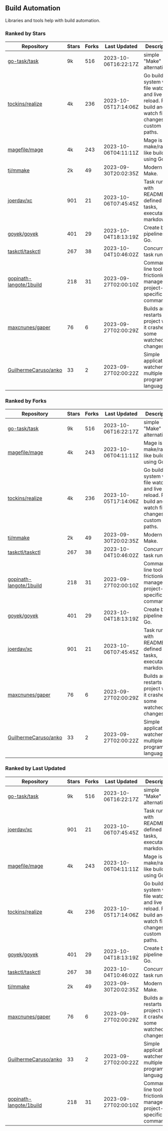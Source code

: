 ## Build Automation

Libraries and tools help with build automation.

### Ranked by Stars

| Repository | Stars | Forks | Last Updated | Description | 
|------------|-------|-------|--------------|-------------|
| [go-task/task](https://github.com/go-task/task) | 9k | 516 | 2023-10-06T16:22:17Z |  simple "Make" alternative. |
| [tockins/realize](https://github.com/tockins/realize) | 4k | 236 | 2023-10-05T17:14:06Z |  Go build a system with file watchers and live to reload. Run, build and watch file changes with custom paths. |
| [magefile/mage](https://github.com/magefile/mage) | 4k | 243 | 2023-10-06T04:11:11Z |  Mage is a make/rake-like build tool using Go. |
| [tj/mmake](https://github.com/tj/mmake) | 2k | 49 | 2023-09-30T20:02:35Z |  Modern Make. |
| [joerdav/xc](https://github.com/joerdav/xc) | 901 | 21 | 2023-10-06T07:45:45Z |  Task runner with README.md defined tasks, executable markdown. |
| [goyek/goyek](https://github.com/goyek/goyek) | 401 | 29 | 2023-10-04T18:13:19Z |  Create build pipelines in Go. |
| [taskctl/taskctl](https://github.com/taskctl/taskctl) | 267 | 38 | 2023-10-04T10:46:02Z |  Concurrent task runner. |
| [gopinath-langote/1build](https://github.com/gopinath-langote/1build) | 218 | 31 | 2023-09-27T02:00:10Z |  Command line tool to frictionlessly manage project-specific commands. |
| [maxcnunes/gaper](https://github.com/maxcnunes/gaper) | 76 | 6 | 2023-09-27T02:00:29Z |  Builds and restarts a Go project when it crashes or some watched file changes. |
| [GuilhermeCaruso/anko](https://github.com/GuilhermeCaruso/anko) | 33 | 2 | 2023-09-27T02:00:22Z |  Simple application watcher for multiple programming languages. |

### Ranked by Forks

| Repository | Stars | Forks | Last Updated | Description | 
|------------|-------|-------|--------------|-------------|
| [go-task/task](https://github.com/go-task/task) | 9k | 516 | 2023-10-06T16:22:17Z |  simple "Make" alternative. |
| [magefile/mage](https://github.com/magefile/mage) | 4k | 243 | 2023-10-06T04:11:11Z |  Mage is a make/rake-like build tool using Go. |
| [tockins/realize](https://github.com/tockins/realize) | 4k | 236 | 2023-10-05T17:14:06Z |  Go build a system with file watchers and live to reload. Run, build and watch file changes with custom paths. |
| [tj/mmake](https://github.com/tj/mmake) | 2k | 49 | 2023-09-30T20:02:35Z |  Modern Make. |
| [taskctl/taskctl](https://github.com/taskctl/taskctl) | 267 | 38 | 2023-10-04T10:46:02Z |  Concurrent task runner. |
| [gopinath-langote/1build](https://github.com/gopinath-langote/1build) | 218 | 31 | 2023-09-27T02:00:10Z |  Command line tool to frictionlessly manage project-specific commands. |
| [goyek/goyek](https://github.com/goyek/goyek) | 401 | 29 | 2023-10-04T18:13:19Z |  Create build pipelines in Go. |
| [joerdav/xc](https://github.com/joerdav/xc) | 901 | 21 | 2023-10-06T07:45:45Z |  Task runner with README.md defined tasks, executable markdown. |
| [maxcnunes/gaper](https://github.com/maxcnunes/gaper) | 76 | 6 | 2023-09-27T02:00:29Z |  Builds and restarts a Go project when it crashes or some watched file changes. |
| [GuilhermeCaruso/anko](https://github.com/GuilhermeCaruso/anko) | 33 | 2 | 2023-09-27T02:00:22Z |  Simple application watcher for multiple programming languages. |

### Ranked by Last Updated

| Repository | Stars | Forks | Last Updated | Description | 
|------------|-------|-------|--------------|-------------|
| [go-task/task](https://github.com/go-task/task) | 9k | 516 | 2023-10-06T16:22:17Z |  simple "Make" alternative. |
| [joerdav/xc](https://github.com/joerdav/xc) | 901 | 21 | 2023-10-06T07:45:45Z |  Task runner with README.md defined tasks, executable markdown. |
| [magefile/mage](https://github.com/magefile/mage) | 4k | 243 | 2023-10-06T04:11:11Z |  Mage is a make/rake-like build tool using Go. |
| [tockins/realize](https://github.com/tockins/realize) | 4k | 236 | 2023-10-05T17:14:06Z |  Go build a system with file watchers and live to reload. Run, build and watch file changes with custom paths. |
| [goyek/goyek](https://github.com/goyek/goyek) | 401 | 29 | 2023-10-04T18:13:19Z |  Create build pipelines in Go. |
| [taskctl/taskctl](https://github.com/taskctl/taskctl) | 267 | 38 | 2023-10-04T10:46:02Z |  Concurrent task runner. |
| [tj/mmake](https://github.com/tj/mmake) | 2k | 49 | 2023-09-30T20:02:35Z |  Modern Make. |
| [maxcnunes/gaper](https://github.com/maxcnunes/gaper) | 76 | 6 | 2023-09-27T02:00:29Z |  Builds and restarts a Go project when it crashes or some watched file changes. |
| [GuilhermeCaruso/anko](https://github.com/GuilhermeCaruso/anko) | 33 | 2 | 2023-09-27T02:00:22Z |  Simple application watcher for multiple programming languages. |
| [gopinath-langote/1build](https://github.com/gopinath-langote/1build) | 218 | 31 | 2023-09-27T02:00:10Z |  Command line tool to frictionlessly manage project-specific commands. |

